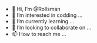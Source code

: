 - 👋 Hi, I’m @Rollsman
- 👀 I’m interested in codding ...
- 🌱 I’m currently learning ...
- 💞️ I’m looking to collaborate on ...
- 📫 How to reach me ...

<!---
Rollsman/Rollsman is a ✨ special ✨ repository because its `README.md` (this file) appears on your GitHub profile.
You can click the Preview link to take a look at your changes.
--->
